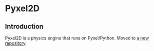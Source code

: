 # Pyxel2D

## Introduction

Pyxel2D is a physics engine that runs on Pyxel/Python.
Moved to [a new repository](https://github.com/jay-kumogata/Pyxel2D).

